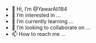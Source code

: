 - 👋 Hi, I’m @YawarAli184
- 👀 I’m interested in ...
- 🌱 I’m currently learning ...
- 💞️ I’m looking to collaborate on ...
- 📫 How to reach me ...

<!---
YawarAli184/YawarAli184 is a ✨ special ✨ repository because its `README.md` (this file) appears on your GitHub profile.
You can click the Preview link to take a look at your changes.
--->
